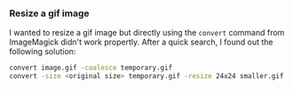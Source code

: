 ### Resize a gif image

I wanted to resize a gif image but directly using the `convert` command from ImageMagick didn't work propertly. After a quick search, I found out the following solution:

```bash
convert image.gif -coalesce temporary.gif
convert -size <original size> temporary.gif -resize 24x24 smaller.gif

```
